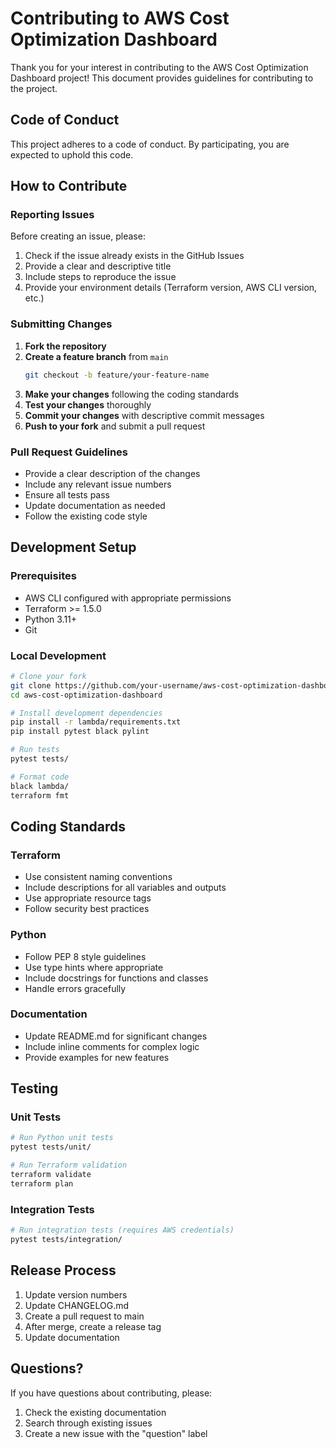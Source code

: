 # Contributing to AWS Cost Optimization Dashboard

Thank you for your interest in contributing to the AWS Cost Optimization Dashboard project! This document provides guidelines for contributing to the project.

## Code of Conduct

This project adheres to a code of conduct. By participating, you are expected to uphold this code.

## How to Contribute

### Reporting Issues

Before creating an issue, please:
1. Check if the issue already exists in the GitHub Issues
2. Provide a clear and descriptive title
3. Include steps to reproduce the issue
4. Provide your environment details (Terraform version, AWS CLI version, etc.)

### Submitting Changes

1. **Fork the repository**
2. **Create a feature branch** from `main`
   ```bash
   git checkout -b feature/your-feature-name
   ```
3. **Make your changes** following the coding standards
4. **Test your changes** thoroughly
5. **Commit your changes** with descriptive commit messages
6. **Push to your fork** and submit a pull request

### Pull Request Guidelines

- Provide a clear description of the changes
- Include any relevant issue numbers
- Ensure all tests pass
- Update documentation as needed
- Follow the existing code style

## Development Setup

### Prerequisites
- AWS CLI configured with appropriate permissions
- Terraform >= 1.5.0
- Python 3.11+
- Git

### Local Development
```bash
# Clone your fork
git clone https://github.com/your-username/aws-cost-optimization-dashboard.git
cd aws-cost-optimization-dashboard

# Install development dependencies
pip install -r lambda/requirements.txt
pip install pytest black pylint

# Run tests
pytest tests/

# Format code
black lambda/
terraform fmt
```

## Coding Standards

### Terraform
- Use consistent naming conventions
- Include descriptions for all variables and outputs
- Use appropriate resource tags
- Follow security best practices

### Python
- Follow PEP 8 style guidelines
- Use type hints where appropriate
- Include docstrings for functions and classes
- Handle errors gracefully

### Documentation
- Update README.md for significant changes
- Include inline comments for complex logic
- Provide examples for new features

## Testing

### Unit Tests
```bash
# Run Python unit tests
pytest tests/unit/

# Run Terraform validation
terraform validate
terraform plan
```

### Integration Tests
```bash
# Run integration tests (requires AWS credentials)
pytest tests/integration/
```

## Release Process

1. Update version numbers
2. Update CHANGELOG.md
3. Create a pull request to main
4. After merge, create a release tag
5. Update documentation

## Questions?

If you have questions about contributing, please:
1. Check the existing documentation
2. Search through existing issues
3. Create a new issue with the "question" label